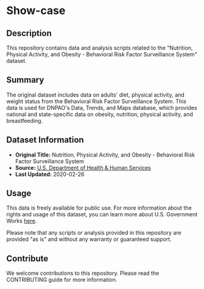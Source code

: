 # Show-case

## Description
This repository contains data and analysis scripts related to the "Nutrition, Physical Activity, and Obesity - Behavioral Risk Factor Surveillance System" dataset.

## Summary
The original dataset includes data on adults' diet, physical activity, and weight status from the Behavioral Risk Factor Surveillance System. This data is used for DNPAO's Data, Trends, and Maps database, which provides national and state-specific data on obesity, nutrition, physical activity, and breastfeeding.

## Dataset Information
- **Original Title:** Nutrition, Physical Activity, and Obesity - Behavioral Risk Factor Surveillance System
- **Source:** [U.S. Department of Health & Human Services](https://catalog.data.gov/dataset/nutrition-physical-activity-and-obesity-behavioral-risk-factor-surveillance-system)
- **Last Updated:** 2020-02-26

## Usage
This data is freely available for public use. For more information about the rights and usage of this dataset, you can learn more about U.S. Government Works [here](https://www.usa.gov/government-works).

Please note that any scripts or analysis provided in this repository are provided "as is" and without any warranty or guaranteed support.

## Contribute
We welcome contributions to this repository. Please read the CONTRIBUTING guide for more information.
